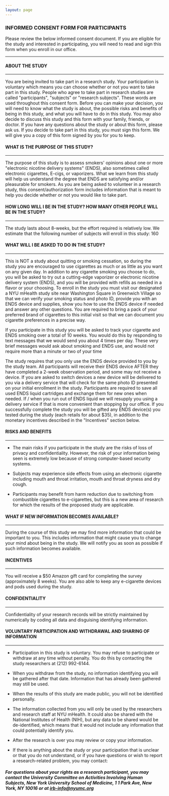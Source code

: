 ```yaml
---
layout: page
---
```


### INFORMED CONSENT FORM FOR PARTICIPANTS
Please review the below informed consent document. If you are eligible for the study and interested in participating, you will need to read and sign this form when you enroll in our office. 

----------------------

#### ABOUT THE STUDY
----------------------
You are being invited to take part in a research study. Your participation is voluntary which means you can choose whether or not you want to take part in this study. People who agree to take part in research studies are called "participants", "subjects" or "research subjects". These words are used throughout this consent form. Before you can make your decision, you will need to know what the study is about, the possible risks and benefits of being in this study, and what you will have to do in this study. You may also decide to discuss this study and this form with your family, friends, or doctor. If you have any questions about the study or about this form, please ask us. If you decide to take part in this study, you must sign this form. We will give you a copy of this form signed by you for you to keep.

#### WHAT IS THE PURPOSE OF THIS STUDY?
----------------------
The purpose of this study is to assess smokers' opinions about one or more "electronic nicotine delivery systems" (ENDS), also sometimes called electronic cigarettes, E-cigs, or vaporizers. What we learn from this study will help us understand the degree that ENDS are satisfying and/or pleasurable for smokers. As you are being asked to volunteer in a research study, this consent/authorization form includes information that is meant to help you decide whether or not you would like to take part.

#### HOW LONG WILL I BE IN THE STUDY? HOW MANY OTHER PEOPLE WILL BE IN THE STUDY?
----------------------
The study lasts about 8-weeks, but the effort required is relatively low. We estimate that the following number of subjects will enroll in this study: 160

#### WHAT WILL I BE ASKED TO DO IN THE STUDY?
----------------------
This is NOT a study about quitting or smoking cessation, so during the study you are encouraged to use cigarettes as much or as little as you want on any given day. In addition to any cigarette smoking you choose to do, you will be asked to try out a cutting-edge vaporizer or electronic nicotine delivery system (ENDS), and you will be provided with refills as needed in a flavor or your choosing. To enroll in the study you must visit our designated a NYU mHealth study site near Washington Square in Greenwich Village so that we can verify your smoking status and photo ID, provide you with an ENDS device and supplies, show you how to use the ENDS device if needed and answer any other questions. You are required to bring a pack of your preferred brand of cigarettes to this initial visit so that we can document you cigarette preferences in a precise way.

If you participate in this study you will be asked to track your cigarette and ENDS smoking over a total of 10 weeks. You would do this by responding to text messages that we would send you about 4 times per day. These very brief messages would ask about smoking and ENDS use, and would not require more than a minute or two of your time

The study requires that you only use the ENDS device provided to you by the study team. All participants will receive their ENDS device AFTER they have completed a 2-week observation period, and some may not receive a device. If you are asked to switch devices a new device will be delivered to you via a delivery service that will check for the same photo ID presented on your initial enrollment in the study. Participants are required to save all used ENDS liquid cartridges and exchange them for new ones when needed. If / when you run out of ENDS liquid we will resupply you using a delivery service if that is more convenient than stopping by our office. If you successfully complete the study you will be gifted any ENDS device(s) you tested during the study (each retails for about $35), in addition to the monetary incentives described in the "Incentives" section below.

#### RISKS AND BENEFITS
----------------------

+ The main risks if you participate in the study are the risks of loss of privacy and confidentiality. However, the risk of your information being seen is extremely low because of strong computer-based security systems.

+ Subjects may experience side effects from using an electronic cigarette including mouth and throat irritation, mouth and throat dryness and dry cough.

+ Participants may benefit from harm reduction due to switching from combustible cigarettes to e-cigarettes, but this is a new area of research for which the results of the proposed study are applicable.

#### WHAT IF NEW INFORMATION BECOMES AVAILABLE?
----------------------
During the course of this study we may find more information that could be important to you. This includes information that might cause you to change your mind about being in the study. We will notify you as soon as possible if such information becomes available.

#### INCENTIVES
----------------------
You will receive a $50 Amazon gift card for completing the survey (approximately 8 weeks). You are also able to keep any e-cigarette devices and pods used during the study.

#### CONFIDENTIALITY
----------------------
Confidentiality of your research records will be strictly maintained by numerically by coding all data and disguising identifying information.

#### VOLUNTARY PARTICIPATION AND WITHDRAWAL AND SHARING OF INFORMATION
---------------------------------------------------------------------

+ Participation in this study is voluntary. You may refuse to participate or withdraw at any time without penalty. You do this by contacting the study researchers at (212) 992-6144.

+ When you withdraw from the study, no information identifying you will be gathered after that date. Information that has already been gathered may still be used.

+ When the results of this study are made public, you will not be identified personally.

+ The information collected from you will only be used by the researchers and research staff at NYU mHealth. It could also be shared with the National Institutes of Health (NIH), but any data to be shared would be de-identified, which means that it would not include any information that could potentially identify you.

+ After the research is over you may review or copy your information.

+ If there is anything about the study or your participation that is unclear or that you do not understand, or if you have questions or wish to report a research-related problem, you may contact:

##### For questions about your rights as a research participant, you may contact the University Committee on Activities Involving Human Subjects, New York University School of Medicine, 1 1 Park Ave, New York, NY 10016 or at irb-info@nyumc.org
